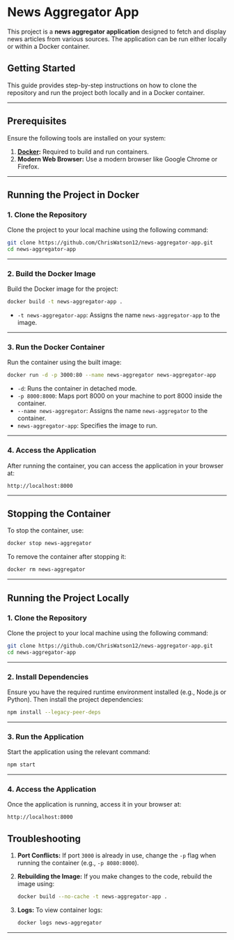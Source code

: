 # News Aggregator App

This project is a **news aggregator application** designed to fetch and display news articles from various sources. The application can be run either locally or within a Docker container.

## Getting Started

This guide provides step-by-step instructions on how to clone the repository and run the project both locally and in a Docker container.

---

## Prerequisites

Ensure the following tools are installed on your system:

1. **[Docker](https://docs.docker.com/get-docker/):** Required to build and run containers.
2. **Modern Web Browser:** Use a modern browser like Google Chrome or Firefox.

---

## Running the Project in Docker

### 1. Clone the Repository

Clone the project to your local machine using the following command:

```bash
git clone https://github.com/ChrisWatson12/news-aggregator-app.git
cd news-aggregator-app
```

---

### 2. Build the Docker Image

Build the Docker image for the project:

```bash
docker build -t news-aggregator-app .
```

- `-t news-aggregator-app`: Assigns the name `news-aggregator-app` to the image.

---

### 3. Run the Docker Container

Run the container using the built image:

```bash
docker run -d -p 3000:80 --name news-aggregator news-aggregator-app
```

- `-d`: Runs the container in detached mode.
- `-p 8000:8000`: Maps port 8000 on your machine to port 8000 inside the container.
- `--name news-aggregator`: Assigns the name `news-aggregator` to the container.
- `news-aggregator-app`: Specifies the image to run.

---

### 4. Access the Application

After running the container, you can access the application in your browser at:

```
http://localhost:8000
```

---

## Stopping the Container

To stop the container, use:

```bash
docker stop news-aggregator
```

To remove the container after stopping it:

```bash
docker rm news-aggregator
```

---

## Running the Project Locally

### 1. Clone the Repository

Clone the project to your local machine using the following command:

```bash
git clone https://github.com/ChrisWatson12/news-aggregator-app.git
cd news-aggregator-app
```

---

### 2. Install Dependencies

Ensure you have the required runtime environment installed (e.g., Node.js or Python). Then install the project dependencies:

```bash
npm install --legacy-peer-deps
```

---

### 3. Run the Application

Start the application using the relevant command:

```bash
npm start
```

---

### 4. Access the Application

Once the application is running, access it in your browser at:

```
http://localhost:8000
```

## Troubleshooting

1. **Port Conflicts:**
   If port `3000` is already in use, change the `-p` flag when running the container (e.g., `-p 8080:8000`).

2. **Rebuilding the Image:**
   If you make changes to the code, rebuild the image using:

   ```bash
   docker build --no-cache -t news-aggregator-app .
   ```

3. **Logs:**
   To view container logs:

   ```bash
   docker logs news-aggregator
   ```

---